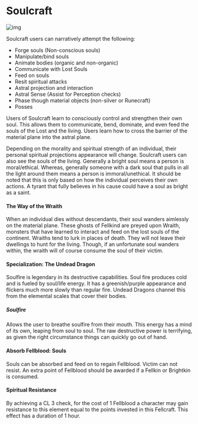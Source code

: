 # Soulcraft

![img](Soulcraft.png)

Soulcraft users can narratively attempt the following:

- Forge souls (Non-conscious souls)
- Manipulate/bind souls
- Animate bodies (organic and non-organic)
- Communicate with Lost Souls
- Feed on souls
- Resit spiritual attacks
- Astral projection and interaction
- Astral Sense (Assist for Perception checks)
- Phase though material objects (non-silver or Runecraft)
- Posses

Users of Soulcraft learn to consciously control and strengthen their own soul. This allows them to communicate, bend, dominate, and even feed the souls of the Lost and the living. Users learn how to cross the barrier of the material plane into the astral plane.

Depending on the morality and spiritual strength of an individual, their personal spiritual projections appearance will change. Soulcraft users can also see the souls of the living. Generally a bright soul means a person is moral/ethical. Whereas, generally someone with a dark soul that pulls in all the light around them means a person is immoral/unethical. It should be noted that this is only based on how the individual perceives their own actions. A tyrant that fully believes in his cause could have a soul as bright as a saint.

#### The Way of the Wraith

When an individual dies without descendants, their soul wanders aimlessly on the material plane. These ghosts of Fellkind are preyed upon Wraith, monsters that have learned to interact and feed on the lost souls of the continent. Wraiths tend to lurk in places of death. They will not leave their dwellings to hunt for the living. Though, if an unfortunate soul wanders within, the wraith will of course consume the soul of their victim.

#### Specialization: The Undead Dragon

Soulfire is legendary in its destructive capabilities. Soul fire produces cold and is fueled by soul/life energy. It has a greenish/purple appearance and flickers much more slowly than regular fire. Undead Dragons channel this from the elemental scales that cover their bodies.

##### Soulfire

Allows the user to breathe soulfire from their mouth. This energy has a mind of its own, leaping from soul to soul. The raw destructive power is terrifying, as given the right circumstance things can quickly go out of hand.

#### Absorb Fellblood: Souls

Souls can be absorbed and feed on to regain Fellblood. Victim can not resist. An extra point of Fellblood should be awarded if a Fellkin or Brightkin is consumed.

#### Spiritual Resistance

By achieving a CL 3 check, for the cost of 1 Fellblood a character may gain resistance to this element equal to the points invested in this Fellcraft. This effect has a duration of 1 hour.
